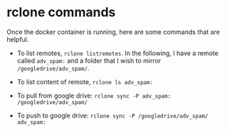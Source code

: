 # rclone commands

Once the docker container is running, here are some commands that are 
helpful.

- To list remotes, `rclone listremotes`.  In the following, I 
have a remote called `adv_spam:` and a folder that I wish to mirror
`/googledrive/adv_spam/`.

- To list content of remote, `rclone ls adv_spam:`

- To pull from google drive: 
`rclone sync -P adv_spam: /googledrive/adv_spam/`

- To push to google drive: 
`rclone sync -P /googledrive/adv_spam/ adv_spam:`
